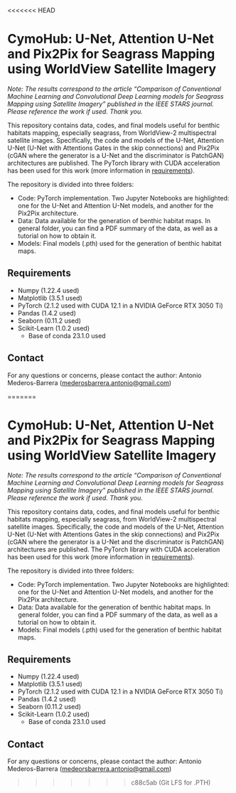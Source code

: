 <<<<<<< HEAD

# CymoHub: U-Net, Attention U-Net and Pix2Pix for Seagrass Mapping using WorldView Satellite Imagery

*Note: The results correspond to the article “Comparison of Conventional Machine Learning and Convolutional Deep Learning models for Seagrass Mapping using Satellite Imagery” published in the IEEE STARS journal. Please reference the work if used. Thank you.*

This repository contains data, codes, and final models useful for benthic habitats mapping, especially seagrass, from WorldView-2 multispectral satellite images. Specifically, the code and models of the U-Net, Attention U-Net (U-Net with Attentions Gates in the skip connections) and Pix2Pix (cGAN where the generator is a U-Net and the discriminator is PatchGAN) architectures are published. The PyTorch library with CUDA acceleration has been used for this work (more information in [requirements](#requirements)).

The repository is divided into three folders:  

- Code: PyTorch implementation. Two Jupyter Notebooks are highlighted: one for the U-Net and Attention U-Net models, and another for the Pix2Pix architecture.  
- Data: Data available for the generation of benthic habitat maps. In general folder, you can find a PDF summary of the data, as well as a tutorial on how to obtain it.  
- Models: Final models (.pth) used for the generation of benthic habitat maps.

## Requirements

- Numpy (1.22.4 used)
- Matplotlib (3.5.1 used)
- PyTorch (2.1.2 used with CUDA 12.1 in a NVIDIA GeForce RTX 3050 Ti)
- Pandas (1.4.2 used)
- Seaborn (0.11.2 used)
- Scikit-Learn (1.0.2 used)
	- Base of conda 23.1.0 used
## Contact

For any questions or concerns, please contact the author: Antonio Mederos-Barrera (mederosbarrera.antonio@gmail.com)

=======

# CymoHub: U-Net, Attention U-Net and Pix2Pix for Seagrass Mapping using WorldView Satellite Imagery

*Note: The results correspond to the article “Comparison of Conventional Machine Learning and Convolutional Deep Learning models for Seagrass Mapping using Satellite Imagery” published in the IEEE STARS journal. Please reference the work if used. Thank you.*

This repository contains data, codes, and final models useful for benthic habitats mapping, especially seagrass, from WorldView-2 multispectral satellite images. Specifically, the code and models of the U-Net, Attention U-Net (U-Net with Attentions Gates in the skip connections) and Pix2Pix (cGAN where the generator is a U-Net and the discriminator is PatchGAN) architectures are published. The PyTorch library with CUDA acceleration has been used for this work (more information in [requirements](#requirements)).

The repository is divided into three folders:  

- Code: PyTorch implementation. Two Jupyter Notebooks are highlighted: one for the U-Net and Attention U-Net models, and another for the Pix2Pix architecture.  
- Data: Data available for the generation of benthic habitat maps. In general folder, you can find a PDF summary of the data, as well as a tutorial on how to obtain it.  
- Models: Final models (.pth) used for the generation of benthic habitat maps.

## Requirements

- Numpy (1.22.4 used)
- Matplotlib (3.5.1 used)
- PyTorch (2.1.2 used with CUDA 12.1 in a NVIDIA GeForce RTX 3050 Ti)
- Pandas (1.4.2 used)
- Seaborn (0.11.2 used)
- Scikit-Learn (1.0.2 used)
	- Base of conda 23.1.0 used
## Contact

For any questions or concerns, please contact the author: Antonio Mederos-Barrera (medeorsbarrera.antonio@gmail.com)
>>>>>>> c88c5ab (Git LFS for .PTH)
